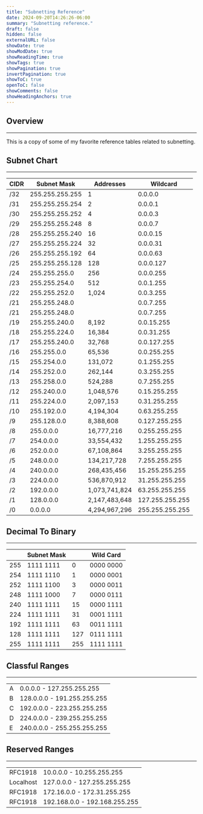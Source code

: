 ```yaml
---
title: "Subnetting Reference"
date: 2024-09-20T14:26:26-06:00
summary: "Subnetting reference."
draft: false
hidden: false
externalURL: false
showDate: true
showModDate: true
showReadingTime: true
showTags: true
showPagination: true
invertPagination: true
showToC: true
openToC: false
showComments: false
showHeadingAnchors: true
---
```


## Overview
---

This is a copy of some of my favorite reference tables related to subnetting.

## Subnet Chart
---

| CIDR | Subnet Mask | Addresses | Wildcard |
|------|-------------|-----------|----------|
| /32  | 255.255.255.255 | 1 | 0.0.0.0 |
| /31  | 255.255.255.254 | 2 | 0.0.0.1 |
| /30  | 255.255.255.252 | 4 | 0.0.0.3 |
| /29  | 255.255.255.248 | 8 | 0.0.0.7 |
| /28  | 255.255.255.240 | 16 | 0.0.0.15 |
| /27  | 255.255.255.224 | 32 | 0.0.0.31 |
| /26  | 255.255.255.192 | 64 | 0.0.0.63 |
| /25  | 255.255.255.128 | 128 | 0.0.0.127 |
| /24  | 255.255.255.0 | 256 | 0.0.0.255 |
| /23  | 255.255.254.0 | 512 | 0.0.1.255 |
| /22  | 255.255.252.0 | 1,024 | 0.0.3.255 |
| /21  | 255.255.248.0 |  | 0.0.7.255 |
| /21  | 255.255.248.0 |  | 0.0.7.255 |
| /19  | 255.255.240.0 | 8,192 | 0.0.15.255 |
| /18  | 255.255.224.0 | 16,384 | 0.0.31.255 |
| /17  | 255.255.240.0 | 32,768 | 0.0.127.255 |
| /16  | 255.255.0.0 | 65,536 | 0.0.255.255 |
| /15  | 255.254.0.0 | 131,072 | 0.1.255.255 |
| /14  | 255.252.0.0 | 262,144 | 0.3.255.255 |
| /13  | 255.258.0.0 | 524,288 | 0.7.255.255 |
| /12  | 255.240.0.0 | 1,048,576 | 0.15.255.255 |
| /11  | 255.224.0.0 | 2,097,153 | 0.31.255.255 |
| /10  | 255.192.0.0 | 4,194,304 | 0.63.255.255 |
| /9  | 255.128.0.0 | 8,388,608 | 0.127.255.255 |
| /8  | 255.0.0.0 | 16,777,216 | 0.255.255.255 |
| /7  | 254.0.0.0 | 33,554,432 | 1.255.255.255 |
| /6  | 252.0.0.0 | 67,108,864 | 3.255.255.255 |
| /5  | 248.0.0.0 | 134,217,728 | 7.255.255.255 |
| /4  | 240.0.0.0 | 268,435,456 | 15.255.255.255 |
| /3  | 224.0.0.0 | 536,870,912 | 31.255.255.255 |
| /2  | 192.0.0.0 | 1,073,741,824 | 63.255.255.255 |
| /1  | 128.0.0.0 | 2,147,483,648 | 127.255.255.255 |
| /0  | 0.0.0.0 | 4,294,967,296 | 255.255.255.255 |

## Decimal To Binary
---

| | Subnet Mask | | Wild Card |
|----|-----|----|------|
| 255 | 1111 1111 | 0 | 0000 0000 |
| 254 | 1111 1110 | 1 | 0000 0001 |
| 252 | 1111 1100 | 3 | 0000 0011 |
| 248 | 1111 1000 | 7 | 0000 0111 |
| 240 | 1111 1111 | 15 | 0000 1111 |
| 224 | 1111 1111 | 31 | 0001 1111 |
| 192 | 1111 1111 | 63 | 0011 1111 |
| 128 | 1111 1111 | 127 | 0111 1111 |
| 255 | 1111 1111 | 255 | 1111 1111 |


## Classful Ranges
---

| | |
|---|---|
| A | 0.0.0.0 - 127.255.255.255 |
| B | 128.0.0.0 - 191.255.255.255 |
| C | 192.0.0.0 - 223.255.255.255 |
| D | 224.0.0.0 - 239.255.255.255 |
| E | 240.0.0.0 - 255.255.255.255 |

## Reserved Ranges
---

| | |
|---|---|
|RFC1918 | 10.0.0.0 - 10.255.255.255 |
|Localhost | 127.0.0.0 - 127.255.255.255 |
|RFC1918 | 172.16.0.0 - 172.31.255.255 |
|RFC1918 | 192.168.0.0 - 192.168.255.255 |
